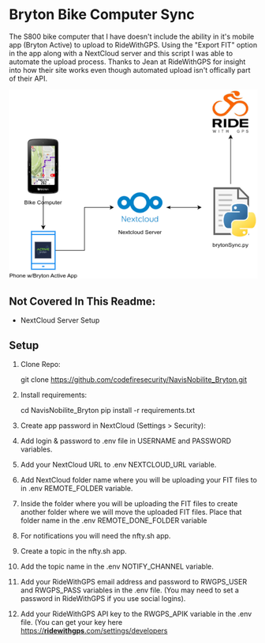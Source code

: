 # Bryton Bike Computer Sync

The S800 bike computer that I have doesn't include the ability in it's mobile app (Bryton Active) to upload to RideWithGPS. Using the "Export FIT" option in the app along with a NextCloud server and this script I was able to automate the upload process. Thanks to Jean at RideWithGPS for insight into how their site works even though automated upload isn't offically part of their API.

![Flow Diagram](flow.drawio.png)

## Not Covered In This Readme:

- NextCloud Server Setup

## Setup

1. Clone Repo:

   git clone https://github.com/codefiresecurity/NavisNobilite_Bryton.git
2. Install requirements:

   cd NavisNobilite_Bryton
   pip install -r requirements.txt
3. Create app password in NextCloud (Settings > Security):
4. Add login & password to .env file in USERNAME and PASSWORD variables.
5. Add your NextCloud URL to .env NEXTCLOUD_URL variable.
6. Add NextCloud folder name where you will be uploading your FIT files to in .env REMOTE_FOLDER variable.
7. Inside the folder where you will be uploading the FIT files to create another folder where we will move the uploaded FIT files. Place that folder name in the .env REMOTE_DONE_FOLDER variable
8. For notifications you will need the nfty.sh app.
9. Create a topic in the nfty.sh app.
10. Add the topic name in the .env NOTIFY_CHANNEL variable.
11. Add your RideWithGPS email address and password to RWGPS_USER and RWGPS_PASS variables in the .env file. (You may need to set a password in RideWithGPS if you use social logins).
12. Add your RideWithGPS API key to the RWGPS_APIK variable in the .env file. (You can get your key here [https://**ridewithgps**.com/settings/developers](https://ridewithgps.com/settings/developers)
